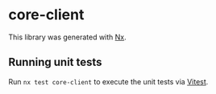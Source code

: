 # core-client

This library was generated with [Nx](https://nx.dev).

## Running unit tests

Run `nx test core-client` to execute the unit tests via [Vitest](https://vitest.dev/).
